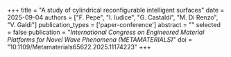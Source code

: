 +++
title = "A study of cylindrical reconfigurable intelligent surfaces"
date = 2025-09-04
authors = ["F. Pepe", "I. Iudice", "G. Castaldi", "M. Di Renzo", "V. Galdi"]
publication_types = ['paper-conference']
abstract = ""
selected = false
publication = "*International Congress on Engineered Material Platforms for Novel Wave Phenomena (METAMATERIALS)*"
doi = "10.1109/Metamaterials65622.2025.11174223"
+++
